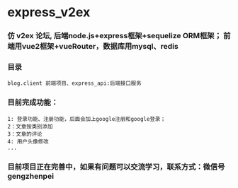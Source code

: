 # express_v2ex
### 仿 v2ex 论坛, 后端node.js+express框架+sequelize ORM框架； 前端用vue2框架+vueRouter，数据库用mysql、redis


### 目录
```
blog.client 前端项目、express_api:后端接口服务
```


### 目前完成功能：
```
1: 登录功能、注册功能，后面会加上google注册和google登录；
2：文章按类别添加
3：文章的评论
4: 用户头像修改
...
```

### 目前项目正在完善中，如果有问题可以交流学习，联系方式：微信号 gengzhenpei
